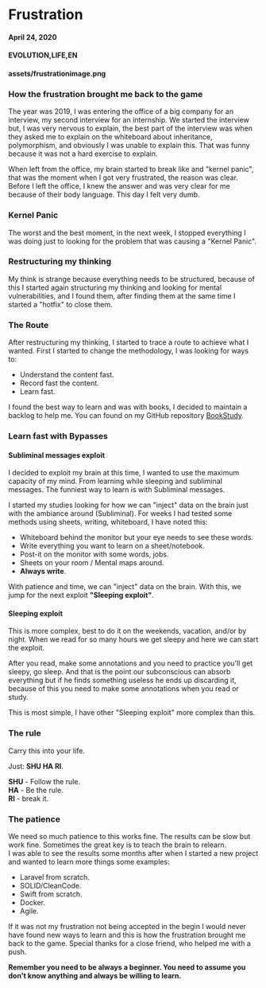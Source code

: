 # Frustration
#### April 24, 2020
#### EVOLUTION,LIFE,EN
#### assets/frustrationimage.png

### How the frustration brought me back to the game

The year was 2019, I was entering the office of a big company for an interview, my second interview for an internship. We started the interview but, I was very nervous to explain, the best part of the interview was when they asked me to explain on the whiteboard about inheritance, polymorphism, and obviously I was unable to explain this. That was funny because it was not a hard exercise to explain.

When left from the office, my brain started to break like and "kernel panic", that was the moment when I got very frustrated, the reason was clear. Before I left the office, I knew the answer and was very clear for me because of their body language. This day I felt very dumb.

### Kernel Panic

The worst and the best moment, in the next week, I stopped everything I was doing just to looking for the problem that was causing a "Kernel Panic". 

### Restructuring my thinking

My think is strange because everything needs to be structured, because of this I started again structuring my thinking and looking for mental vulnerabilities, and I found them, after finding them at the same time I started a "hotfix" to close them.

### The Route

After restructuring my thinking, I started to trace a route to achieve what I wanted. First I started to change the methodology, I was looking for ways to:

- Understand the content fast.
- Record fast the content.
- Learn fast.

I found the best way to learn and was with books, I decided to maintain a backlog to help me. You can found on my GitHub repository [BookStudy](https://github.com/raphaelbarbosaqwerty/BookStudy).

### Learn fast with Bypasses

#### Subliminal messages exploit

I decided to exploit my brain at this time, I wanted to use the maximum capacity of my mind. From learning while sleeping and subliminal messages. The funniest way to learn is with Subliminal messages.

I started my studies looking for how we can "inject" data on the brain just with the ambiance around (Subliminal). For weeks I had tested some methods using sheets, writing, whiteboard, I have noted this:

- Whiteboard behind the monitor but your eye needs to see these words.
- Write everything you want to learn on a sheet/notebook.
- Post-it on the monitor with some words, jobs.
- Sheets on your room / Mental maps around.
- **Always write**.

With patience and time, we can "inject" data on the brain. With this, we jump for the next exploit **"Sleeping exploit"**.

#### Sleeping exploit

This is more complex, best to do it on the weekends, vacation, and/or by night. When we read for so many hours we get sleepy and here we can start the exploit.

After you read, make some annotations and you need to practice you'll get sleepy, go sleep. And that is the point our subconscious can absorb everything but if he finds something useless he ends up discarding it, because of this you need to make some annotations when you read or study.

This is most simple, I have other "Sleeping exploit" more complex than this.

### The rule

Carry this into your life.  

Just: **SHU HA RI**. 

**SHU** - Follow the rule.   
**HA** -  Be the rule.  
**RI** -  break it.  
  
### The patience

We need so much patience to this works fine. The results can be slow but work fine. Sometimes the great key is to teach the brain to relearn.    
I was able to see the results some months after when I started a new project and wanted to learn more things some examples:

- Laravel from scratch.
- SOLID/CleanCode.
- Swift from scratch.
- Docker.
- Agile.

If it was not my frustration not being accepted in the begin I would never have found new ways to learn and this is how the frustration brought me back to the game. Special thanks for a close friend, who helped me with a push.

**Remember you need to be always a beginner. You need to assume you don't know anything and always be willing to learn.**